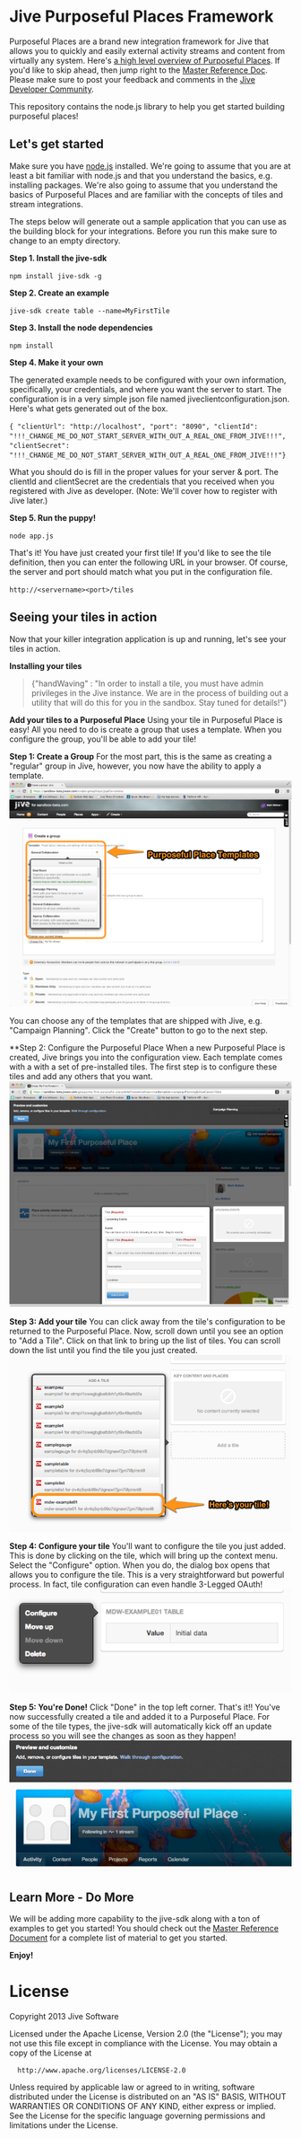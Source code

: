 # Jive Purposeful Places Framework
 Purposeful Places are a brand new integration framework for Jive that allows you to quickly and easily external activity streams and content from virtually any system. Here's [a high level overview of Purposeful Places](./docs/overview.md). If you'd like to skip ahead, then jump right to the [Master Reference Doc](./docs/masterreferencedoc.md). Please make sure to post your feedback and comments in the [Jive Developer Community](https://community.jivesoftware.com/community/developer).

 This repository contains the node.js library to help you get started building purposeful places!

## Let's get started
Make sure you have [node.js](http://nodejs.org) installed. We're going to assume that you are at least a bit familiar with node.js and that you understand the basics, e.g. installing packages. We're also going to assume that you understand the basics of Purposeful Places and are familiar with the concepts of tiles and stream integrations.

The steps below will generate out a sample application that you can use as the building block for your integrations. Before you run this make sure to change to an empty directory. 

**Step 1. Install the jive-sdk**

`npm install jive-sdk -g`

**Step 2. Create an example**

`jive-sdk create table --name=MyFirstTile`

**Step 3. Install the node dependencies**

`npm install`

**Step 4. Make it your own**

The generated example needs to be configured with your own information, specifically, your credentials, and where you want the server to start. The configuration is in a very simple json file named jiveclientconfiguration.json. Here's what gets generated out of the box.

`{ "clientUrl": "http://localhost",
    "port": "8090",
    "clientId": "!!!_CHANGE_ME_DO_NOT_START_SERVER_WITH_OUT_A_REAL_ONE_FROM_JIVE!!!",
    "clientSecret": "!!!_CHANGE_ME_DO_NOT_START_SERVER_WITH_OUT_A_REAL_ONE_FROM_JIVE!!!"}`

What you should do is fill in the proper values for your server & port. The clientId and clientSecret are the credentials that you received when you registered with Jive as developer. (Note: We'll cover how to register with Jive later.)

**Step 5. Run the puppy!**

`node app.js`

That's it! You have just created your first tile! If you'd like to see the tile definition, then you can enter the following URL in your browser. Of course, the server and port should match what you put in the configuration file.

`http://<servername><port>/tiles`


## Seeing your tiles in action
Now that your killer integration application is up and running, let's see your tiles in action. 

**Installing your tiles**
> {"handWaving" : "In order to install a tile, you must have admin privileges in the Jive instance. We are in the process of building out a utility that will do this for you in the sandbox. Stay tuned for details!"}

**Add your tiles to a Purposeful Place**
Using your tile in Purposeful Place is easy! All you need to do is create a group that uses a template. When you configure the group, you'll be able to add your tile! 

**Step 1: Create a Group**
For the most part, this is the same as creating a "regular" group in Jive, however, you now have the ability to apply a template.
![Creating a Group](./docs/images/createpurposefulplace.png)

You can choose any of the templates that are shipped with Jive, e.g. "Campaign Planning". Click the "Create" button to go to the next step.

**Step 2: Configure the Purposeful Place
When a new Purposeful Place is created, Jive brings you into the configuration view. Each template comes with a with a set of pre-installed tiles. The first step is to configure these tiles and add any others that you want.
![Configuring the Purposeful Place](./docs/images/configurepurposefulplace.png)


**Step 3: Add your tile**
You can click away from the tile's configuration to be returned to the Purposeful Place. Now, scroll down until you see an option to "Add a Tile". Click on that link to bring up the list of tiles. You can scroll down the list until you find the tile you just created.
![Adding a tile](./docs/images/addingtile.png)

**Step 4: Configure your tile**
You'll want to configure the tile you just added. This is done by clicking on the tile, which will bring up the context menu. Select the "Configure" option. When you do, the dialog box opens that allows you to configure the tile. This is a very straightforward but powerful process. In fact, tile configuration can even handle 3-Legged OAuth!
![Adding a tile](./docs/images/configuretile.png)

**Step 5: You're Done!**
Click "Done" in the top left corner. That's it!! You've now successfully created a tile and added it to a Purposeful Place. For some of the tile types, the jive-sdk will automatically kick off an update process so you will see the changes as soon as they happen! 
![Adding a tile](./docs/images/myfirstpurposefulplace.png)

## Learn More - Do More
We will be adding more capability to the jive-sdk along with a ton of examples to get you started! You should check out the [Master Reference Document](./docs/masterreferencedoc.md) for a complete list of material to get you started. 

**Enjoy!**


# License 

   Copyright 2013 Jive Software

   Licensed under the Apache License, Version 2.0 (the "License");
   you may not use this file except in compliance with the License.
   You may obtain a copy of the License at

      http://www.apache.org/licenses/LICENSE-2.0

   Unless required by applicable law or agreed to in writing, software
   distributed under the License is distributed on an "AS IS" BASIS,
   WITHOUT WARRANTIES OR CONDITIONS OF ANY KIND, either express or implied.
   See the License for the specific language governing permissions and
   limitations under the License.